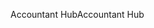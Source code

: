 <span data-ttu-id="39ba3-101">Accountant Hub</span><span class="sxs-lookup"><span data-stu-id="39ba3-101">Accountant Hub</span></span>
